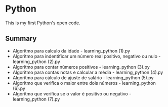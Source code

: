 # Python

This is my first Python's open code.

## Summary
- Algoritmo para calculo da idade - learning_python (1).py
- Algoritmo para indentificar um número real positivo, negativo ou nulo - learning_python (2).py
- Algoritmo para contar números positivos - learning_python (3).py
- Algoritmo para contas notas e calcular a média - learning_python (4).py
- Algoritmo para cálculo de ajuste de salário - learning_python (5).py
- Algoritmo que verifica o maior entre dois números  - learning_python (6).py
- Algoritmo que verifica se o valor é positivo ou negativo - learning_python (7).py
